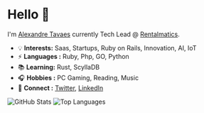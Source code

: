 # Hello 👋

I'm <a href="https://github.com/alexandrebhz/alexandrebhz/"> Alexandre Tavaes</a> currently Tech Lead @ <a href="https://www.rentalmatics.com/">Rentalmatics</a>.

* 💡 **Interests:** Saas, Startups, Ruby on Rails, Innovation, AI, IoT
* ⚡  **Languages :**  Ruby, Php, GO, Python
* 📚  **Learning:** Rust, ScyllaDB
* 🎧  **Hobbies :** PC Gaming, Reading, Music
* 💬  **Connect :** <a href="https://twitter.com/alexandrebr">Twitter</a>, <a href="https://www.linkedin.com/in/alexandretavares/">LinkedIn</a>

<!--  ![visitors](https://visitor-badge.glitch.me/badge?page_id=alexandrebhz/alexandrebhz) -->

![GitHub Stats](https://github-readme-stats.vercel.app/api?username=alexandrebhz&show_icons=true&rank_icon=github&hide=issues,contribs&show=reviews)
![Top Languages](https://github-readme-stats.vercel.app/api/top-langs/?username=alexandrebhz&langs_count=6&layout=compact)
